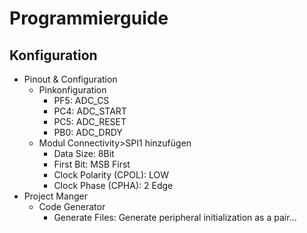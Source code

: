 # Programmierguide
## Konfiguration
- Pinout & Configuration
	- Pinkonfiguration
		- PF5: ADC_CS
		- PC4: ADC_START
		- PC5: ADC_RESET
		- PB0: ADC_DRDY
	- Modul Connectivity>SPI1 hinzufügen
		- Data Size: 8Bit
		- First Bit: MSB First
		- Clock Polarity (CPOL): LOW
		- Clock Phase (CPHA): 2 Edge
- Project Manger
	- Code Generator
		- Generate Files: Generate peripheral initialization as a pair...

